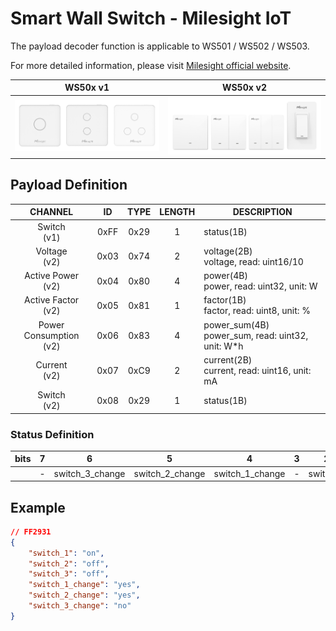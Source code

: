 # Smart Wall Switch - Milesight IoT

The payload decoder function is applicable to WS501 / WS502 / WS503.

For more detailed information, please visit [Milesight official website](https://www.milesight-iot.com).

|        WS50x v1        |         WS50x v2          |
| :--------------------: | :-----------------------: |
| ![WS50x](WS50x_v1.png) | ![WS50x_v2](WS50x_v2.png) |

## Payload Definition

|          CHANNEL           |  ID  | TYPE | LENGTH | DESCRIPTION                                           |
| :------------------------: | :--: | :--: | :----: | ----------------------------------------------------- |
|      Switch<br/>(v1)       | 0xFF | 0x29 |   1    | status(1B)                                            |
|      Voltage<br/>(v2)      | 0x03 | 0x74 |   2    | voltage(2B)<br/>voltage, read: uint16/10              |
|   Active Power<br/>(v2)    | 0x04 | 0x80 |   4    | power(4B)<br/>power, read: uint32, unit: W            |
|   Active Factor<br/>(v2)   | 0x05 | 0x81 |   1    | factor(1B)<br/>factor, read: uint8, unit: %           |
| Power Consumption<br/>(v2) | 0x06 | 0x83 |   4    | power_sum(4B)<br/>power_sum, read: uint32, unit: W\*h |
|      Current<br/>(v2)      | 0x07 | 0xC9 |   2    | current(2B)<br/>current, read: uint16, unit: mA       |
|      Switch<br/>(v2)       | 0x08 | 0x29 |   1    | status(1B)                                            |

### Status Definition

| bits |  7  |        6        |        5        |        4        |  3  |    2     |    1     |    0     |
| :--: | :-: | :-------------: | :-------------: | :-------------: | :-: | :------: | :------: | :------: |
|      |  -  | switch_3_change | switch_2_change | switch_1_change |  -  | switch_3 | switch_2 | switch_1 |

## Example

```json
// FF2931
{
    "switch_1": "on",
    "switch_2": "off",
    "switch_3": "off",
    "switch_1_change": "yes",
    "switch_2_change": "yes",
    "switch_3_change": "no"
}
```
